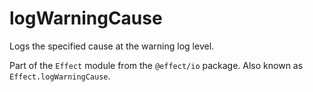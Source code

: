 # logWarningCause

Logs the specified cause at the warning log level.

Part of the `Effect` module from the `@effect/io` package. Also known as `Effect.logWarningCause`.
